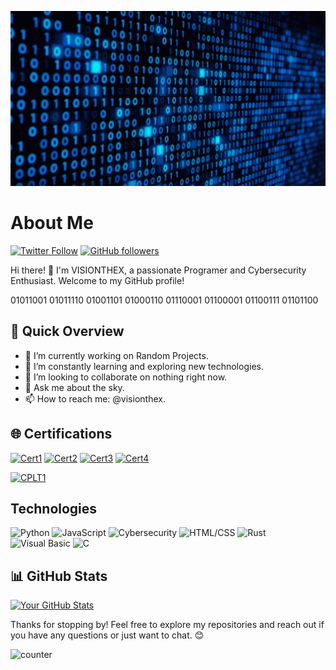 <p align="center">
  <img width="900" height="280" src="https://github.com/visionthex/SANS2022-Holiday-Hack-Challange/blob/main/Images/blue-code.gif" alt="Code Image">
</p>

# About Me
[![Twitter Follow](https://img.shields.io/twitter/follow/virelus?style=social)](https://twitter.com/virelus)
[![GitHub followers](https://img.shields.io/github/followers/visionthex?style=social)](https://github.com/visionthex)

<p>Hi there! 👋 I'm VISIONTHEX, a passionate Programer and Cybersecurity Enthusiast. Welcome to my GitHub profile!</p>
01011001 01011110 01001101 01000110 01110001 01100001 01100111 01101100 

## 🚀 Quick Overview

- 🔭 I’m currently working on Random Projects.
- 🌱 I’m constantly learning and exploring new technologies.
- 👯 I’m looking to collaborate on nothing right now.
- 💬 Ask me about the sky.
- 📫 How to reach me: @visionthex.

## 🌐 Certifications

[![Cert1](https://img.shields.io/badge/ETAI-ESNT-d73d45?style=flat-square)](https://www.credly.com/badges/fed552da-6138-4a27-bccf-0cf8cbaae45b) [![Cert2](https://img.shields.io/badge/ETAI-ITS-d73d45?style=flat-square)](https://www.credly.com/badges/9b71e96d-fcaa-40d2-a60c-be1845bdd383) [![Cert3](https://img.shields.io/badge/CompTIA-Security%2B-C8202F?style=flat-square)](https://www.credly.com/badges/ad869ffd-30ff-404b-ad3f-bd237bbc4236) [![Cert4](https://img.shields.io/badge/SANS-GFACT-6c2c87?style=flat-square)](https://www.credly.com/badges/dc7700ed-a48a-4e84-93a1-de38fb9f2c0e)

[![CPLT1](https://img.shields.io/badge/APISEC-Fundamentals-275d7a?style=flat-square)](https://www.credly.com/badges/59ce33c2-dc62-458d-a102-8874ffa425ac)

## Technologies

![Python](https://img.shields.io/badge/Python-3776AB?style=flat-square&logo=python&logoColor=white) ![JavaScript](https://img.shields.io/badge/JavaScript-F7DF1E?style=flat-square&logo=javascript&logoColor=black) ![Cybersecurity](https://img.shields.io/badge/Cybersecurity-2F3134?style=flat-square&logo=cyberdefenders&logoColor=white) ![HTML/CSS](https://img.shields.io/badge/HTML%2FCSS-E34F26?style=flat-square&logo=html5&logoColor=white) ![Rust](https://img.shields.io/badge/Rust-000000?style=flat-square&logo=rust&logoColor=white) ![Visual Basic](https://img.shields.io/badge/-Visual%20Basic-512BD4?logo=visualbasic&logoColor=white&style=flat-square) ![C](https://img.shields.io/badge/-C-00599C?logo=c&logoColor=white&style=flat-square)


## 📊 GitHub Stats

[![Your GitHub Stats](https://github-readme-stats.vercel.app/api?username=visionthex&show_icons=true&count_private=true&hide=contribs)](https://github.com/visionthex)

Thanks for stopping by! Feel free to explore my repositories and reach out if you have any questions or just want to chat. 😊

![counter](https://komarev.com/ghpvc/?username=visionthex&color=0E9C47&style=for-the-badge")
